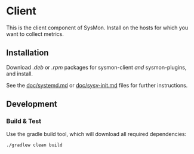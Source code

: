 # Client

This is the client component of SysMon. Install on the hosts for which you want to collect metrics. 

## Installation

Download *.deb* or *.rpm* packages for sysmon-client *and* sysmon-plugins, and install.

See the [doc/systemd.md](doc/systemd.md) or [doc/sysv-init.md](doc/sysv-init.md) files for further instructions.

## Development

### Build & Test

Use the gradle build tool, which will download all required dependencies:

```shell
./gradlew clean build
```
